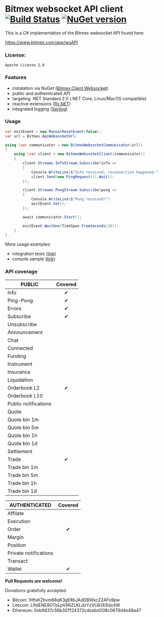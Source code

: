 # Bitmex websocket API client [![Build Status](https://travis-ci.org/Marfusios/bitmex-client-websocket.svg?branch=master)](https://travis-ci.org/Marfusios/bitmex-client-websocket) [![NuGet version](https://badge.fury.io/nu/Bitmex.Client.Websocket.svg)](https://badge.fury.io/nu/Bitmex.Client.Websocket)

This is a C# implementation of the Bitmex websocket API found here:

https://www.bitmex.com/app/wsAPI

### License: 
    Apache License 2.0

### Features

* instalation via NuGet ([Bitmex.Client.Websocket](https://www.nuget.org/packages/Bitmex.Client.Websocket))
* public and authenticated API
* targeting .NET Standard 2.0 (.NET Core, Linux/MacOS compatible)
* reactive extensions ([Rx.NET](https://github.com/Reactive-Extensions/Rx.NET))
* integrated logging ([Serilog](https://serilog.net/))

### Usage

```csharp
var exitEvent = new ManualResetEvent(false);
var url = Bitmex.ApiWebsocketUrl;

using (var communicator = new BitmexWebsocketCommunicator(url))
{
    using (var client = new BitmexWebsocketClient(communicator))
    {
        client.Streams.InfoStream.Subscribe(info =>
        {
            Console.WriteLine($"Info received, reconnection happened.")
            client.Send(new PingRequest()).Wait();
        });

        client.Streams.PongStream.Subscribe(pong =>
        {
            Console.WriteLine($"Pong received!")
            exitEvent.Set();
        });

        await communicator.Start();

        exitEvent.WaitOne(TimeSpan.FromSeconds(30));
    }
}
```

More usage examples:
* integration tests ([link](test_integration/Bitmex.Client.Websocket.Tests.Integration))
* console sample ([link](test_integration/Bitmex.Client.Websocket.Sample/Program.cs))

### API coverage

| PUBLIC                 |    Covered     |  
|------------------------|:--------------:|
| Info                   |  ✔            |
| Ping-Pong              |  ✔            |
| Errors                 |  ✔            |
| Subscribe              |  ✔            |
| Unsubscribe            |                |
| Announcement           |                |
| Chat                   |                |
| Connected              |                |
| Funding                |                |
| Instrument             |                |
| Insurance              |                |
| Liquidation            |                |
| Orderbook L2           |  ✔            |
| Orderbook L10          |                |
| Public notifications   |                |
| Quote                  |                |
| Quote bin 1m           |                |
| Quote bin 5m           |                |
| Quote bin 1h           |                |
| Quote bin 1d           |                |
| Settlement             |                |
| Trade                  |  ✔            |
| Trade bin 1m           |                |
| Trade bin 5m           |                |
| Trade bin 1h           |                |
| Trade bin 1d           |                |

| AUTHENTICATED          |    Covered     |  
|------------------------|:--------------:|
| Affilate               |                |
| Execution              |                |
| Order                  |  ✔            |
| Margin                 |                |
| Position               |                |
| Private notifications  |                |
| Transact               |                |
| Wallet                 |  ✔            |

**Pull Requests are welcome!**

Donations gratefully accepted.
* Bitcoin: 1HfxKZhvm68qK3gE8bJAdDBWkcZ2AFs9pw
* Litecoin: LftdENE8DTbLpV6RZLKLdzYzVU82E6dz4W
* Ethereum: 0xb9637c56b307f24372cdcebd208c0679d4e48a47